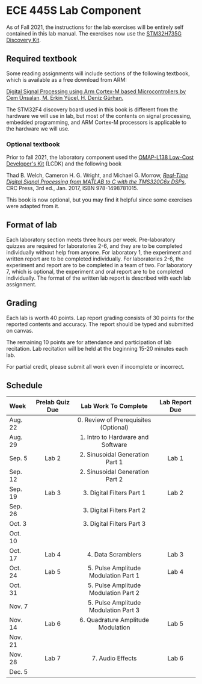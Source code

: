 # ECE 445S Lab Component

As of Fall 2021, the instructions for the lab exercises will be entirely self contained in this lab manual. The exercises now use the [STM32H735G Discovery Kit][1]. 

## Required textbook

Some reading assignments will include sections of the following textbook, which is available as a free download from ARM:

[Digital Signal Processing using Arm Cortex-M based Microcontrollers by Cem Ünsalan, M. Erkin Yücel, H. Deniz Gürhan.][4]

The STM32F4 discovery board used in this book is different from the hardware we will use in lab, but most of the contents on signal processing, embedded programming, and ARM Cortex-M processors is applicable to the hardware we will use.

### Optional textbook

Prior to fall 2021, the laboratory component used the [OMAP-L138 Low-Cost Developer's Kit][2] (LCDK) and the following book

Thad B. Welch, Cameron H. G. Wright, and Michael G. Morrow, *[Real-Time Digital Signal Processing from MATLAB to C with the TMS320C6x DSPs][3]*, CRC Press, 3rd ed., Jan. 2017, ISBN 978-1498781015.

This book is now optional, but you may find it helpful since some exercises were adapted from it.


## Format of lab

Each laboratory section meets three hours per week. Pre-laboratory quizzes are required for laboratories 2-6, and they are to be completed individually without help from anyone. For laboratory 1, the experiment and written report are to be completed individually. For laboratories 2-6, the experiment and report are to be completed in a team of two. For laboratory 7, which is optional, the experiment and oral report are to be completed individually. The format of the written lab report is described with each lab assignment.

## Grading

Each lab is worth 40 points. Lap report grading consists of 30 points for the reported contents and accuracy. The report should be typed and submitted on canvas. 

The remaining 10 points are for attendance and participation of lab recitation. Lab recitation will be held at the beginning 15-20 minutes each lab.

For partial credit, please submit all work even if incomplete or incorrect.

## Schedule

| Week  | Prelab Quiz Due | Lab Work To Complete | Lab Report Due |
| :---     |:----: |                :----:                |:----: |
| Aug. 22  |       | 0. Review of Prerequisites (Optional)|       |
| Aug. 29  |       | 1. Intro to Hardware and Software    |       |
| Sep. 5   | Lab 2 | 2. Sinusoidal Generation Part 1      | Lab 1 |
| Sep. 12  |       | 2. Sinusoidal Generation Part 2      |       |
| Sep. 19  | Lab 3 | 3. Digital Filters Part 1            | Lab 2 |
| Sep. 26  |       | 3. Digital Filters Part 2            |       |
| Oct. 3   |       | 3. Digital Filters Part 3            |       |
| Oct. 10  |       |                                      |       |
| Oct. 17  | Lab 4 | 4. Data Scramblers                   | Lab 3 |
| Oct. 24  | Lab 5 | 5. Pulse Amplitude Modulation Part 1 | Lab 4 |
| Oct. 31  |       | 5. Pulse Amplitude Modulation Part 2 |       |
| Nov. 7   |       | 5. Pulse Amplitude Modulation Part 3 |       |
| Nov. 14  | Lab 6 | 6. Quadrature Amplitude Modulation   | Lab 5 |
| Nov. 21  |       |                                      |       |
| Nov. 28  | Lab 7 | 7. Audio Effects                     | Lab 6 |
| Dec. 5   |       |                                      |       |



[1]:https://www.st.com/en/evaluation-tools/stm32h735g-dk.html
[2]:http://www.ti.com/tool/tmdslcdk138
[3]:http://www.rt-dsp.com/
[4]:https://www.arm.com/resources/ebook/digital-signal-processing



